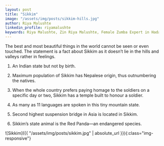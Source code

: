 ```yaml
---
layout: post
title: "Sikkim"
image: "/assets/img/posts/sikkim-hills.jpg"
author: Riya Malushte
linkedin_profile: riyamalushte
keywords: Riya Malushte, Zin Riya Malushte, Female Zumba Expert in Hadapsar Pune, Software Testing Engineer, International Traveler near Hadapsar Pune, Yoga Expert near Hadapsar Pune, Zumba Trainer near Hadapsar Pune, Yoga Classes Near Hadapsar Pune, Zumba Classes near Hadapsar Pune, Dance Classes near Hadapsar Pune
---
```


The best and most beautiful things in the world cannot be seen or even touched. The statement is a fact about Sikkim as it doesn’t lie in the hills and valleys rather in feelings. 

1. An Indian state but not by birth.

2. Maximum population of Sikkim has Nepalese origin, thus outnumbering the natives.

3. When the whole country prefers paying homage to the soldiers on a specific day or two, Sikkim has a temple built to honour a soldier.

4. As many as 11 languages are spoken in this tiny mountain state. 

5. Second highest suspension bridge in Asia is located in Sikkim. 

6. Sikkim’s state animal is the Red Panda—an endangered species.

![Sikkim]({{ "/assets/img/posts/sikkim.jpg" | absolute_url }}){:class="img-responsive"}